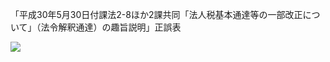 「平成30年5月30日付課法2-8ほか2課共同「法人税基本通達等の一部改正について」（法令解釈通達）の趣旨説明」正誤表

![](https://www.nta.go.jp/tmp/c22a11aa-4b60-4819-b560-b3e2a87b5563/images/990557109a323c46bab76f6a49180616eb5c0700b9a334420044fdf53a06ea2b.jpg)